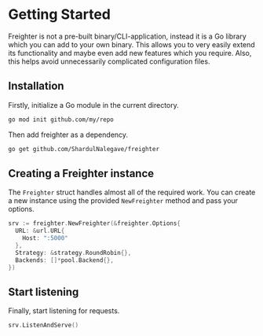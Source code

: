 
# Getting Started
Freighter is not a pre-built binary/CLI-application, instead it is a Go library which you can add to your own binary.
This allows you to very easily extend its functionality and maybe even add new features which you require. Also, this helps avoid unnecessarily complicated configuration files.

## Installation
Firstly, initialize a Go module in the current directory.
```bash
go mod init github.com/my/repo
```

Then add freighter as a dependency.
```bash
go get github.com/ShardulNalegave/freighter
```

## Creating a Freighter instance
The `Freighter` struct handles almost all of the required work. You can create a new instance using the provided `NewFreighter` method and pass your options.

```go
srv := freighter.NewFreighter(&freighter.Options{
  URL: &url.URL{
    Host: ":5000"
  },
  Strategy: &strategy.RoundRobin{},
  Backends: []*pool.Backend{},
})
```

## Start listening
Finally, start listening for requests.

```go
srv.ListenAndServe()
```